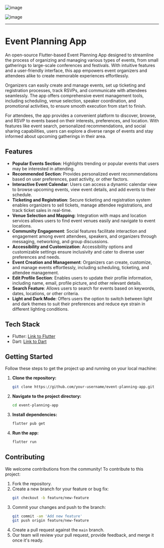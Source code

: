 ![image](https://github.com/LegendSumeet/eventapp/assets/85386116/32750f28-0f15-4527-8093-4443eea583b5)

![image](https://github.com/LegendSumeet/eventapp/assets/85386116/70ab69d2-f062-48f5-bdc6-dd46c7a26d8f)

---

# Event Planning App

An open-source Flutter-based Event Planning App designed to streamline the process of organizing and managing various types of events, from small gatherings to large-scale conferences and festivals. With intuitive features and a user-friendly interface, this app empowers event organizers and attendees alike to create memorable experiences effortlessly.

Organizers can easily create and manage events, set up ticketing and registration processes, track RSVPs, and communicate with attendees seamlessly. The app offers comprehensive event management tools, including scheduling, venue selection, speaker coordination, and promotional activities, to ensure smooth execution from start to finish.

For attendees, the app provides a convenient platform to discover, browse, and RSVP to events based on their interests, preferences, and location. With features like event search, personalized recommendations, and social sharing capabilities, users can explore a diverse range of events and stay informed about upcoming gatherings in their area.

## Features

- **Popular Events Section**: Highlights trending or popular events that users may be interested in attending.
- **Recommended Section**: Provides personalized event recommendations based on user preferences, past activity, or other factors.
- **Interactive Event Calendar**: Users can access a dynamic calendar view to browse upcoming events, view event details, and add events to their schedule.
- **Ticketing and Registration**: Secure ticketing and registration system enables organizers to sell tickets, manage attendee registrations, and track ticket sales in real-time.
- **Venue Selection and Mapping**: Integration with maps and location services allows users to find event venues easily and navigate to event locations.
- **Community Engagement**: Social features facilitate interaction and engagement among event attendees, speakers, and organizers through messaging, networking, and group discussions.
- **Accessibility and Customization**: Accessibility options and customizable settings ensure inclusivity and cater to diverse user preferences and needs.
- **Event Creation and Management**: Organizers can create, customize, and manage events effortlessly, including scheduling, ticketing, and attendee management.
- **Edit Profile Section**: Enables users to update their profile information, including name, email, profile picture, and other relevant details.
- **Search Feature**: Allows users to search for events based on keywords, dates, locations, or other criteria.
- **Light and Dark Mode**: Offers users the option to switch between light and dark themes to suit their preferences and reduce eye strain in different lighting conditions.

## Tech Stack

- Flutter: [Link to Flutter](https://flutter.dev/)
- Dart: [Link to Dart](https://dart.dev/)

## Getting Started

Follow these steps to get the project up and running on your local machine:

1. **Clone the repository:**

   ```sh
   git clone https://github.com/your-username/event-planning-app.git
   ```

2. **Navigate to the project directory:**

   ```sh
   cd event-planning-app
   ```

3. **Install dependencies:**

   ```sh
   flutter pub get
   ```

4. **Run the app:**
   ```sh
   flutter run
   ```

## Contributing

We welcome contributions from the community! To contribute to this project:

1. Fork the repository.
2. Create a new branch for your feature or bug fix:
   ```sh
   git checkout -b feature/new-feature
   ```
3. Commit your changes and push to the branch:
   ```sh
   git commit -am 'Add new feature'
   git push origin feature/new-feature
   ```
4. Create a pull request against the `main` branch.
5. Our team will review your pull request, provide feedback, and merge it once it's ready.
